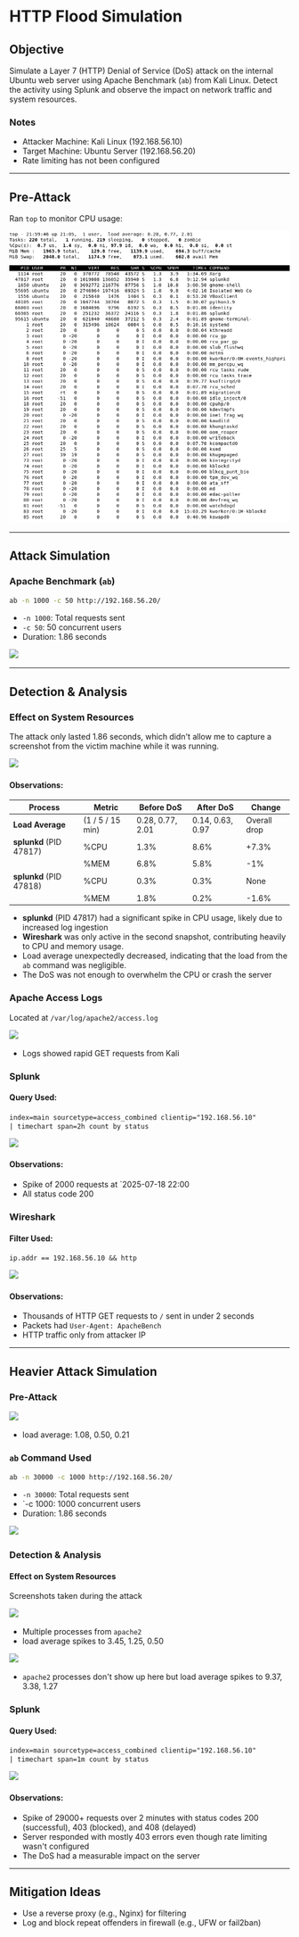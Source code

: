 # HTTP Flood Simulation
## Objective
Simulate a Layer 7 (HTTP) Denial of Service (DoS) attack on the internal Ubuntu web server using Apache Benchmark (`ab`) from Kali Linux. Detect the activity using Splunk and observe the impact on network traffic and system resources.

### Notes
- Attacker Machine: Kali Linux (192.168.56.10)   
- Target Machine: Ubuntu Server (192.168.56.20) 
- Rate limiting has not been configured

___
## Pre-Attack
Ran `top` to monitor CPU usage:

![](screenshots/4_1.png)

___
## Attack Simulation

### Apache Benchmark (`ab`)
```bash
ab -n 1000 -c 50 http://192.168.56.20/
````
- `-n 1000`: Total requests sent
- `-c 50`: 50 concurrent users
- Duration: 1.86 seconds

![](screenshots/4_2.png)

---

## Detection & Analysis    
### Effect on System Resources
The attack only lasted 1.86 seconds, which didn't allow me to capture a screenshot from the victim machine while it was running. 

![](screenshots/4_3.png)
#### Observations:
| Process                 | Metric           | Before DoS       | After DoS        | Change       |
| ----------------------- | ---------------- | ---------------- | ---------------- | ------------ |
| **Load Average**        | (1 / 5 / 15 min) | 0.28, 0.77, 2.01 | 0.14, 0.63, 0.97 | Overall drop |
| **splunkd** (PID 47817) | %CPU             | 1.3%             | 8.6%             | +7.3%        |
|                         | %MEM             | 6.8%             | 5.8%             | -1%          |
| **splunkd** (PID 47818) | %CPU             | 0.3%             | 0.3%             | None         |
|                         | %MEM             | 1.8%             | 0.2%             | -1.6%        |

- **splunkd** (PID 47817) had a significant spike in CPU usage, likely due to increased log ingestion
- **Wireshark** was only active in the second snapshot, contributing heavily to CPU and memory usage.
- Load average unexpectedly decreased, indicating that the load from the `ab` command was negligible.
- The DoS was not enough to overwhelm the CPU or crash the server

### Apache Access Logs
Located at `/var/log/apache2/access.log`

![](screenshots/4_4.png)
- Logs showed rapid GET requests from Kali

### Splunk 
#### Query Used:
```
index=main sourcetype=access_combined clientip="192.168.56.10"
| timechart span=2h count by status
```

![](screenshots/4_5.png)
#### Observations:
- Spike of 2000 requests at `2025-07-18 22:00
- All status code 200

### Wireshark

#### Filter Used:

```
ip.addr == 192.168.56.10 && http
```

![](screenshots/4_6.png)

#### Observations:
- Thousands of HTTP GET requests to `/` sent in under 2 seconds
- Packets had `User-Agent: ApacheBench`
- HTTP traffic only from attacker IP

___
## Heavier Attack Simulation
### Pre-Attack

![](screenshots/4_7.png)
- load average: 1.08, 0.50, 0.21

### `ab` Command Used
```bash
ab -n 30000 -c 1000 http://192.168.56.20/
````
- `-n 30000`: Total requests sent
- `-c 1000: 1000 concurrent users
- Duration: 1.86 seconds

![](screenshots/4_8.png)

### Detection & Analysis
#### Effect on System Resources
Screenshots taken during the attack

![](screenshots/4_9.png)
- Multiple processes from `apache2`
- load average spikes to 3.45, 1.25, 0.50

![](screenshots/4_10.png)
- `apache2` processes don't show up here but load average spikes to 9.37, 3.38, 1.27

### Splunk
#### Query Used:
```
index=main sourcetype=access_combined clientip="192.168.56.10"
| timechart span=1m count by status
```

![](screenshots/4_11.png)
#### Observations:
- Spike of 29000+ requests over 2 minutes with status codes 200 (successful), 403 (blocked), and 408 (delayed) 
- Server responded with mostly 403 errors even though rate limiting wasn't configured
- The DoS had a measurable impact on the server

---
## Mitigation Ideas
- Use a reverse proxy (e.g., Nginx) for filtering
- Log and block repeat offenders in firewall (e.g., UFW or fail2ban)
